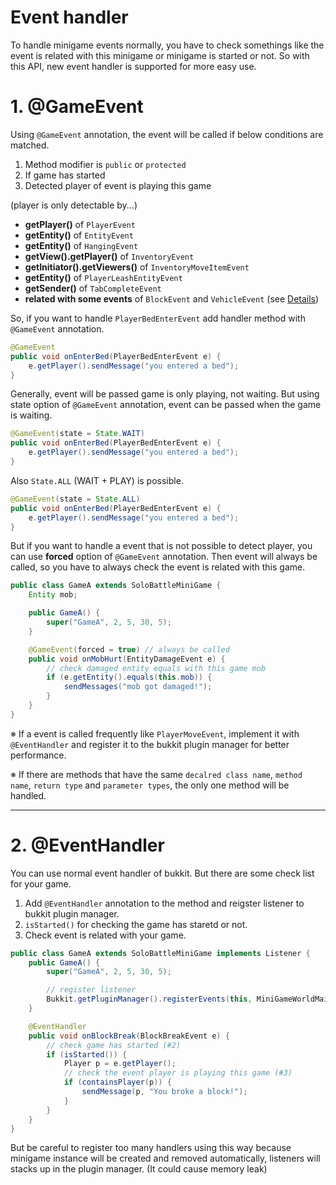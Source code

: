 # Event handler
To handle minigame events normally, you have to check somethings like the event is related with this minigame or minigame is started or not. So with this API, new event handler is supported for more easy use. 

# 1. @GameEvent
Using `@GameEvent` annotation, the event will be called if below conditions are matched.
1. Method modifier is `public` or `protected`
2. If game has started
3. Detected player of event is playing this game

(player is only detectable by...)
- **getPlayer()** of `PlayerEvent`
- **getEntity()** of `EntityEvent`
- **getEntity()** of `HangingEvent`
- **getView().getPlayer()** of `InventoryEvent`
- **getInitiator().getViewers()** of `InventoryMoveItemEvent`
- **getEntity()** of `PlayerLeashEntityEvent`
- **getSender()** of `TabCompleteEvent`
- **related with some events** of `BlockEvent` and `VehicleEvent` (see [Details](detectable-event-list.md))


So, if you want to handle `PlayerBedEnterEvent` add handler method with `@GameEvent` annotation.
```java
@GameEvent
public void onEnterBed(PlayerBedEnterEvent e) {
    e.getPlayer().sendMessage("you entered a bed");
}
```

Generally, event will be passed game is only playing, not waiting. But using state option of `@GameEvent` annotation, event can be passed when the game is waiting.
```java
@GameEvent(state = State.WAIT)
public void onEnterBed(PlayerBedEnterEvent e) {
    e.getPlayer().sendMessage("you entered a bed");
}
```
Also `State.ALL` (WAIT + PLAY) is possible.
```java
@GameEvent(state = State.ALL)
public void onEnterBed(PlayerBedEnterEvent e) {
    e.getPlayer().sendMessage("you entered a bed");
}
```


But if you want to handle a event that is not possible to detect player, you can use **forced** option of `@GameEvent` annotation. Then event will always be called, so you have to always check the event is related with this game.
```java
public class GameA extends SoloBattleMiniGame {
	Entity mob;

	public GameA() {
		super("GameA", 2, 5, 30, 5);
	}

	@GameEvent(forced = true) // always be called 
	public void onMobHurt(EntityDamageEvent e) {
		// check damaged entity equals with this game mob
		if (e.getEntity().equals(this.mob)) {
			sendMessages("mob got damaged!");
		}
	}
}
```


※ If a event is called frequently like `PlayerMoveEvent`, implement it with `@EventHandler` and register it to the bukkit plugin manager for better performance.

※ If there are methods that have the same `decalred class name`, `method name`, `return type` and `parameter types`, the only one method will be handled.

---

# 2. @EventHandler
You can use normal event handler of bukkit. But there are some check list for your game.
1. Add `@EventHandler` annotation to the method and reigster listener to bukkit plugin manager.
2. `isStarted()` for checking the game has staretd or not.
3. Check event is related with your game.

```java
public class GameA extends SoloBattleMiniGame implements Listener {
	public GameA() {
		super("GameA", 2, 5, 30, 5);

        // register listener
		Bukkit.getPluginManager().registerEvents(this, MiniGameWorldMain.getInstance());
	}

	@EventHandler
	public void onBlockBreak(BlockBreakEvent e) {
        // check game has started (#2)
		if (isStarted()) {
			Player p = e.getPlayer();
            // check the event player is playing this game (#3)
			if (containsPlayer(p)) {
				sendMessage(p, "You broke a block!");
			}
		}
	}
}
```

But be careful to register too many handlers using this way because minigame instance will be created and removed automatically,  listeners will stacks up in the plugin manager. (It could cause memory leak)




